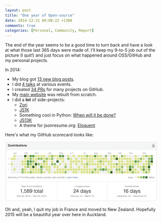 ```yaml
---
layout: post
title: "One year of Open-source"
date: 2014-12-31 09:08:22 +1300
comments: true
categories: [Personal, Community, Report]
---
```


The end of the year seems to be a good time to turn back and have a look at what those last 365 days were made of. I'll keep my 9-to-5 job out of the picture (I quit!) and just focus on what happened around OSS/GitHub and my personal projects.

<!-- more -->

In 2014:

- My blog got [13 new blog posts](/archives).
- I did [4 talks](https://talks.thib.me/) at various events.
- I created [34 PRs](http://thib.me/pr) for many projects on GitHub.
- My [main website](https://thib.me) was rebuilt from scratch.
- I did a __lot__ of side-projects:
    + [Zori](https://github.com/FlipFlopWeekly/zori)
    + [JS1K](https://github.com/ThibWeb/js1k-2014)
    + Something cool in Python: [When will it be done?](http://whenwillitbedone.trgdy.com/)
    + [JS13K](https://github.com/FatBoyCrew/elements-shmup)
    + A theme for jsonresume.org: [Eloquent](https://github.com/ThibWeb/jsonresume-theme-eloquent)

Here's what my GitHub scorecard looks like:

![GitHub contributions over the year](/images/github-scorecard.png)

Oh and, yeah, I quit my job in France and moved to New Zealand. Hopefully 2015 will be a beautiful year over here in Auckland.